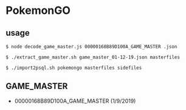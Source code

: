 # PokemonGO

## usage

```
$ node decode_game_master.js 00000168B89D100A_GAME_MASTER .json
```

```
$ ./extract_game_master.sh game_master_01-12-19.json masterfiles
```

```
$ ./import2psql.sh pokemongo masterfiles sidefiles
```

## GAME_MASTER
- 00000168B89D100A_GAME_MASTER (1/9/2019)

